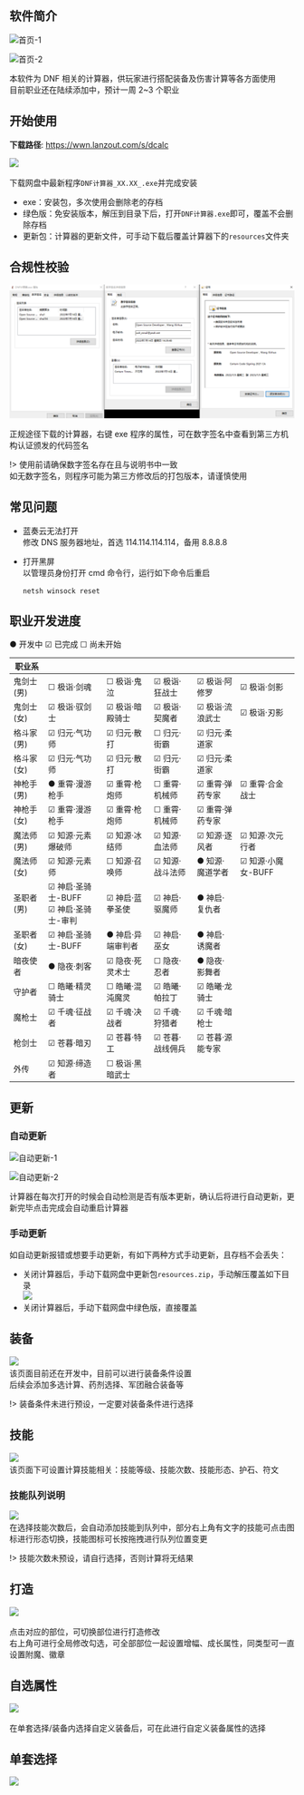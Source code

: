 ## 软件简介

![首页-1](img/20220630125741.png)

![首页-2](img/20220630125920.png)

本软件为 DNF 相关的计算器，供玩家进行搭配装备及伤害计算等各方面使用</br> 目前职业还在陆续添加中，预计一周 2~3 个职业

## 开始使用

<strong>下载路径</strong>: https://wwn.lanzout.com/s/dcalc<br>

![](img/20220630130403.png)</br>

下载网盘中最新程序`DNF计算器_XX.XX_.exe`并完成安装</br>

- exe：安装包，多次使用会删除老的存档
- 绿色版：免安装版本，解压到目录下后，打开`DNF计算器.exe`即可，覆盖不会删除存档
- 更新包：计算器的更新文件，可手动下载后覆盖计算器下的`resources`文件夹

## 合规性校验

![](img/20220811165450.png)

正规途径下载的计算器，右键 exe 程序的属性，可在数字签名中查看到第三方机构认证颁发的代码签名

!> 使用前请确保数字签名存在且与说明书中一致<br>如无数字签名，则程序可能为第三方修改后的打包版本，请谨慎使用<br>

## 常见问题

- 蓝奏云无法打开<br> 修改 DNS 服务器地址，首选 114.114.114.114，备用 8.8.8.8<br>

- 打开黑屏<br> 以管理员身份打开 cmd 命令行，运行如下命令后重启
  ```
  netsh winsock reset
  ```

## 职业开发进度

● 开发中 ☑ 已完成 ☐ 尚未开始

| 职业系     |                                          |                   |                 |                 |                    |
| ---------- | ---------------------------------------- | ----------------- | --------------- | --------------- | ------------------ |
| 鬼剑士(男) | ☐ 极诣·剑魂                              | ☐ 极诣·鬼泣       | ☑ 极诣·狂战士   | ☑ 极诣·阿修罗   | ☑ 极诣·剑影        |
| 鬼剑士(女) | ☑ 极诣·驭剑士                            | ☑ 极诣·暗殿骑士   | ☑ 极诣·契魔者   | ☑ 极诣·流浪武士 | ☑ 极诣·刃影        |
| 格斗家(男) | ☑ 归元·气功师                            | ☑ 归元·散打       | ☐ 归元·街霸     | ☑ 归元·柔道家   |                    |
| 格斗家(女) | ☑ 归元·气功师                            | ☑ 归元·散打       | ☑ 归元·街霸     | ☑ 归元·柔道家   |                    |
| 神枪手(男) | ● 重霄·漫游枪手                          | ☑ 重霄·枪炮师     | ☐ 重霄·机械师   | ☑ 重霄·弹药专家 | ☑ 重霄·合金战士    |
| 神枪手(女) | ☑ 重霄·漫游枪手                          | ☑ 重霄·枪炮师     | ☐ 重霄·机械师   | ☑ 重霄·弹药专家 |                    |
| 魔法师(男) | ☑ 知源·元素爆破师                        | ☑ 知源·冰结师     | ☑ 知源·血法师   | ☑ 知源·逐风者   | ☑ 知源·次元行者    |
| 魔法师(女) | ☑ 知源·元素师                            | ☐ 知源·召唤师     | ☑ 知源·战斗法师 | ● 知源·魔道学者 | ☑ 知源·小魔女-BUFF |
| 圣职者(男) | ☑ 神启·圣骑士-BUFF<br>☑ 神启·圣骑士-审判 | ☑ 神启·蓝拳圣使   | ☑ 神启·驱魔师   | ● 神启·复仇者   |                    |
| 圣职者(女) | ☑ 神启·圣骑士-BUFF                       | ● 神启·异端审判者 | ☑ 神启·巫女     | ● 神启·诱魔者   |                    |
| 暗夜使者   | ● 隐夜·刺客                              | ☑ 隐夜·死灵术士   | ☐ 隐夜·忍者     | ● 隐夜·影舞者   |                    |
| 守护者     | ☐ 皓曦·精灵骑士                          | ☐ 皓曦·混沌魔灵   | ☑ 皓曦·帕拉丁   | ☑ 皓曦·龙骑士   |                    |
| 魔枪士     | ☑ 千魂·征战者                            | ☑ 千魂·决战者     | ☑ 千魂·狩猎者   | ☑ 千魂·暗枪士   |                    |
| 枪剑士     | ☑ 苍暮·暗刃                              | ☑ 苍暮·特工       | ☑ 苍暮·战线佣兵 | ☑ 苍暮·源能专家 |                    |
| 外传       | ☑ 知源·缔造者                            | ☐ 极诣·黑暗武士   |                 |                 |                    |

## 更新

### 自动更新

![自动更新-1](img/20220630125539.png)</br>

![自动更新-2](img/20220630125605.png)</br>

计算器在每次打开的时候会自动检测是否有版本更新，确认后将进行自动更新，更新完毕点击完成会自动重启计算器

### 手动更新

如自动更新报错或想要手动更新，有如下两种方式手动更新，且存档不会丢失：

- 关闭计算器后，手动下载网盘中更新包`resources.zip`，手动解压覆盖如下目录<br> ![](img/20220630131552.png)</br>
- 关闭计算器后，手动下载网盘中绿色版，直接覆盖

## 装备

![](img/20220630133638.png)</br>该页面目前还在开发中，目前可以进行装备条件设置</br> 后续会添加多选计算、药剂选择、军团融合装备等</br>

!> 装备条件未进行预设，一定要对装备条件进行选择<br>

## 技能

![](img/20220630135205.png)</br>该页面下可设置计算技能相关：技能等级、技能次数、技能形态、护石、符文</br>

### 技能队列说明

![](img/20220630135454.gif)</br>在选择技能次数后，会自动添加技能到队列中，部分右上角有文字的技能可点击图标进行形态切换，技能图标可长按拖拽进行队列位置变更</br>

!> 技能次数未预设，请自行选择，否则计算将无结果</br>

## 打造

![](img/20220630135831.png)

点击对应的部位，可切换部位进行打造修改</br> 右上角可进行全局修改勾选，可全部部位一起设置增幅、成长属性，同类型可一直设置附魔、徽章

## 自选属性

![](img/20220630140210.png)

在单套选择/装备内选择自定义装备后，可在此进行自定义装备属性的选择

## 单套选择

![](img/20220630140520.png)
